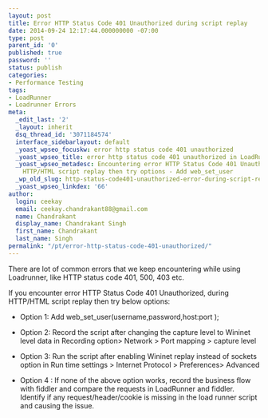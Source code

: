 ```yaml
---
layout: post
title: Error HTTP Status Code 401 Unauthorized during script replay
date: 2014-09-24 12:17:44.000000000 -07:00
type: post
parent_id: '0'
published: true
password: ''
status: publish
categories:
- Performance Testing
tags:
- LoadRunner
- Loadrunner Errors
meta:
  _edit_last: '2'
  _layout: inherit
  dsq_thread_id: '3071184574'
  interface_sidebarlayout: default
  _yoast_wpseo_focuskw: error http status code 401 unauthorized
  _yoast_wpseo_title: error http status code 401 unauthorized in LoadRunner
  _yoast_wpseo_metadesc: Encountering error HTTP Status Code 401 Unauthorized, during
    HTTP/HTML script replay then try options - Add web_set_user
  _wp_old_slug: http-status-code401-unauthorized-error-during-script-replay-httphtml-protocol-in-loadrunner
  _yoast_wpseo_linkdex: '66'
author:
  login: ceekay
  email: ceekay.chandrakant88@gmail.com
  name: Chandrakant
  display_name: Chandrakant Singh
  first_name: Chandrakant
  last_name: Singh
permalink: "/pt/error-http-status-code-401-unauthorized/"
---
```

There are lot of common errors that we keep encountering while using Loadrunner, like HTTP status code 401, 500, 403 etc.

If you encounter error HTTP Status Code 401 Unauthorized, during HTTP/HTML script replay then try below options:

- Option 1: Add web\_set\_user(username,password,host:port );

- Option 2: Record the script after changing the capture level to Wininet level data in Recording option\> Network \> Port mapping \> capture level

- Option 3:&nbsp;Run the script after enabling Wininet replay instead of sockets option in Run time settings \> Internet Protocol \> Preferences\> Advanced

- Option 4 : If none of the above option works, record the business flow with fiddler and compare the requests in LoadRunner and fiddler. Identify if any request/header/cookie is missing in the load runner script and causing&nbsp;the issue.
